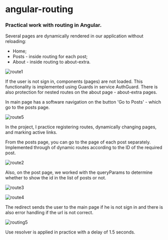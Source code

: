 # angular-routing

### Practical work with routing in Angular.

Several pages are dynamically rendered in our application without reloading:

- Home;
- Posts - inside routing for each post;
- About -  inside routing to about-extra.

![route1](https://user-images.githubusercontent.com/58369971/111072454-55fcb700-84e3-11eb-819c-fbc488d74dbb.png)

If the user is not sign in, components (pages) are not loaded. This functionality is implemented using Guards in service AuthGuard. 
There is also protection for nested routes on the about page - about-extra pages.

In main page has a software navigation on the button 'Go to Posts' - which go to the posts page.

![route5](https://user-images.githubusercontent.com/58369971/111072452-55642080-84e3-11eb-995c-b38c8f5de4c3.png)

In the project, I practice registering routes, dynamically changing pages, and marking active links.

From the posts page, you can go to the page of each post separately. Implemented through of dynamic routes according to the ID of the required post.

![route2](https://user-images.githubusercontent.com/58369971/111072455-55fcb700-84e3-11eb-81aa-9d02035a8dad.png)

Also, on the post page, we worked with the queryParams to determine whether to show the id in the list of posts or not.

![route3](https://user-images.githubusercontent.com/58369971/111072450-5432f380-84e3-11eb-8a81-142c0b0905a2.png)

![route4](https://user-images.githubusercontent.com/58369971/111072451-54cb8a00-84e3-11eb-90c6-71620a00db03.png)

The redirect sends the user to the main page if he is not sign in and there is also error handling if the url is not correct.

![routing5](https://user-images.githubusercontent.com/58369971/111072453-55642080-84e3-11eb-8321-b14b2b0978ee.png)

Use resolver is applied in practice with a delay of 1.5 seconds.
